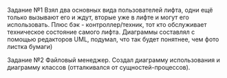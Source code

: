 Задание №1
Взял два основных вида пользователей лифта, одни ещё только вызывают его и ждут, вторые уже в лифте и могут его использовать. 
Плюс бэк - контроллер/техник, тот кто обслуживает техническое состояние самого лифта.
Диаграммы составлял с помощью редакторов UML, подумал, что так будет понятнее, чем фото листка бумаги)

Задание №2
Файловый менеджер.
Создал диаграмму использования и диаграмму классов (отталкивался от сущностей-процессов). 